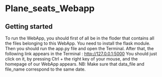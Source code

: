 # Plane_seats_Webapp



## Getting started
To run the WebApp, you should first of all be in the floder that contains all the files belonging to this WebApp.
You need to install the flask module. Then you should run the app.py file and open the Terminal.
After that, the following link appears in the Terminal : http://127.0.0.1:5000
You should just click on it, by pressing Ctrl + the right key of your mouse, and the homepage of our WebApp appears.
NB: Make sure that data_file and file_name correspond to the same date.